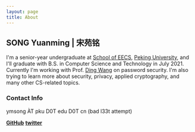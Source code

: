 ```yaml
---
layout: page
title: About
---
```


## SONG Yuanming | 宋苑铭

I'm a senior-year undergraduate at [School of EECS](https://eecs.pku.edu.cn/), [Peking University](https://www.pku.edu.cn/), and I'll graduate with B.S. in Computer Science and Technology in July 2021. Currently I'm working with Prof. [Ding Wang](https://wangdingg.weebly.com/) on password security. I'm also trying to learn more about security, privacy, applied cryptography, and many other CS-related topics.

### Contact Info

ymsong ÀT pku D0T edu D0T cn (bad l33t attempt)

**[GitHub](https://github.com/loopy-song)**  **[twitter](https://twitter.com/ceramicsong)**
